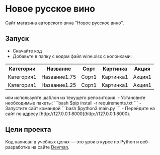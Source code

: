 # Новое русское вино

Сайт магазина авторского вина "Новое русское вино".

## Запуск

- Скачайте код
- Добавьте в папку с кодом файл wine.xlsx c колонками: 
<table>
  <tr>
    <th>Категории</th>
    <th>Название</th>
    <th>Сорт</th>
    <th>Картинка</th>
    <th>Акция</th>
    
  </tr>
  <tr>
    <td> Категория1</td>
    <td>Название1.75</td>
    <td>Сорт1</td>
    <td>Картинка1</td>
    <td>Акция1</td>
  </tr>
  <tr>
    <td>Категория1</td>
    <td>Название1.25</td>
    <td>Сорт1</td>
    <td>Картинка1</td>
    <td>Акция1</td>
  </tr>
</table>
или используйте шаблон из текущего репозитория.
- Установите необходимые пакеты:
```bash
$pip install -r requirements.txt
```
- Запустите сайт командой
```bash
$python3 main.py
```
- Перейдите на сайт по адресу [http://127.0.0.1:8000](http://127.0.0.1:8000).

## Цели проекта

Код написан в учебных целях — это урок в курсе по Python и веб-разработке на сайте [Devman](https://dvmn.org).
